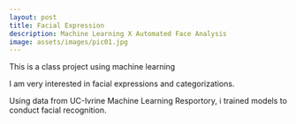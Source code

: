 ```yaml
---
layout: post
title: Facial Expression
description: Machine Learning X Automated Face Analysis
image: assets/images/pic01.jpg
---
```


This is a class project using machine learning

I am very interested in facial expressions and categorizations.

Using data from UC-Ivrine Machine Learning Resportory, i trained models to conduct facial recognition.
